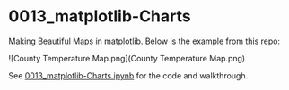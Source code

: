 # 0013_matplotlib-Charts
Making Beautiful Maps in matplotlib. Below is the example from this repo:

![County Temperature Map.png](County Temperature Map.png)

See [0013_matplotlib-Charts.ipynb](https://github.com/atseewal/0013_matplotlib-Charts/blob/c4e738de0728cf59c13658d0199d03de916dfe85/0013_matplotlib-Charts.ipynb) for the code and walkthrough.